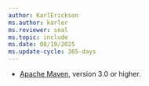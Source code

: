 ```yaml
---
author: KarlErickson
ms.author: karler
ms.reviewer: seal
ms.topic: include
ms.date: 08/19/2025
ms.update-cycle: 365-days
---
```


- [Apache Maven](http://maven.apache.org/), version 3.0 or higher.
